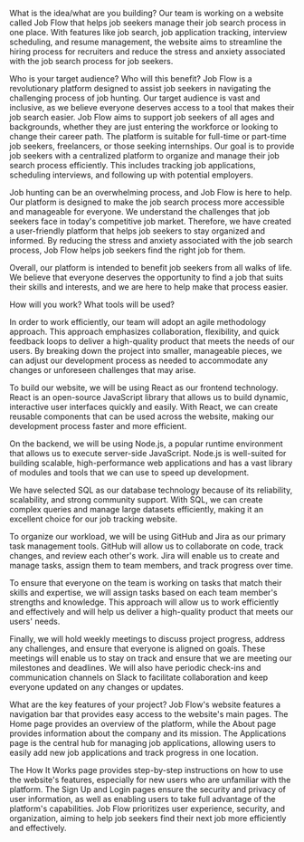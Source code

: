 What is the idea/what are you building?
Our team is working on a website called Job Flow that helps job seekers manage their job search process in one place. With features like job search, job application tracking, interview scheduling, and resume management, the website aims to streamline the hiring process for recruiters and reduce the stress and anxiety associated with the job search process for job seekers.

Who is your target audience? Who will this benefit?
Job Flow is a revolutionary platform designed to assist job seekers in navigating the challenging process of job hunting. Our target audience is vast and inclusive, as we believe everyone deserves access to a tool that makes their job search easier. Job Flow aims to support job seekers of all ages and backgrounds, whether they are just entering the workforce or looking to change their career path. The platform is suitable for full-time or part-time job seekers, freelancers, or those seeking internships. Our goal is to provide job seekers with a centralized platform to organize and manage their job search process efficiently. This includes tracking job applications, scheduling interviews, and following up with potential employers.

Job hunting can be an overwhelming process, and Job Flow is here to help. Our platform is designed to make the job search process more accessible and manageable for everyone. We understand the challenges that job seekers face in today's competitive job market. Therefore, we have created a user-friendly platform that helps job seekers to stay organized and informed. By reducing the stress and anxiety associated with the job search process, Job Flow helps job seekers find the right job for them.

Overall, our platform is intended to benefit job seekers from all walks of life. We believe that everyone deserves the opportunity to find a job that suits their skills and interests, and we are here to help make that process easier.

How will you work? What tools will be used?

In order to work efficiently, our team will adopt an agile methodology approach. This approach emphasizes collaboration, flexibility, and quick feedback loops to deliver a high-quality product that meets the needs of our users. By breaking down the project into smaller, manageable pieces, we can adjust our development process as needed to accommodate any changes or unforeseen challenges that may arise.

To build our website, we will be using React as our frontend technology. React is an open-source JavaScript library that allows us to build dynamic, interactive user interfaces quickly and easily. With React, we can create reusable components that can be used across the website, making our development process faster and more efficient.

On the backend, we will be using Node.js, a popular runtime environment that allows us to execute server-side JavaScript. Node.js is well-suited for building scalable, high-performance web applications and has a vast library of modules and tools that we can use to speed up development.

We have selected SQL as our database technology because of its reliability, scalability, and strong community support. With SQL, we can create complex queries and manage large datasets efficiently, making it an excellent choice for our job tracking website.

To organize our workload, we will be using GitHub and Jira as our primary task management tools. GitHub will allow us to collaborate on code, track changes, and review each other's work. Jira will enable us to create and manage tasks, assign them to team members, and track progress over time.

To ensure that everyone on the team is working on tasks that match their skills and expertise, we will assign tasks based on each team member's strengths and knowledge. This approach will allow us to work efficiently and effectively and will help us deliver a high-quality product that meets our users' needs.

Finally, we will hold weekly meetings to discuss project progress, address any challenges, and ensure that everyone is aligned on goals. These meetings will enable us to stay on track and ensure that we are meeting our milestones and deadlines. We will also have periodic check-ins and communication channels on Slack to facilitate collaboration and keep everyone updated on any changes or updates.

What are the key features of your project?
Job Flow's website features a navigation bar that provides easy access to the website's main pages. The Home page provides an overview of the platform, while the About page provides information about the company and its mission. The Applications page is the central hub for managing job applications, allowing users to easily add new job applications and track progress in one location.

The How It Works page provides step-by-step instructions on how to use the website's features, especially for new users who are unfamiliar with the platform. The Sign Up and Login pages ensure the security and privacy of user information, as well as enabling users to take full advantage of the platform's capabilities. Job Flow prioritizes user experience, security, and organization, aiming to help job seekers find their next job more efficiently and effectively.
